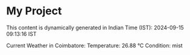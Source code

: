 # My Project

This content is dynamically generated in Indian Time (IST): 2024-09-15 09:13:16 IST


Current Weather in Coimbatore:
Temperature: 26.88 °C
Condition: mist

